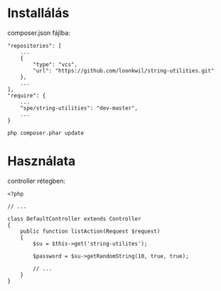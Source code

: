 # Installálás

composer.json fájlba:
```
"repositories": [
    ...
    {
        "type": "vcs",
        "url": "https://github.com/loonkwil/string-utilities.git"
    },
    ...
],
"require": {
    ...
    "spe/string-utilities": "dev-master",
    ...
}
```

```
php composer.phar update
```

# Használata

controller rétegben:

```
<?php

// ...

class DefaultController extends Controller
{
    public function listAction(Request $request)
    {
        $su = $this->get('string-utilites');

        $password = $su->getRandomString(10, true, true);

        // ...
    }
}
```
